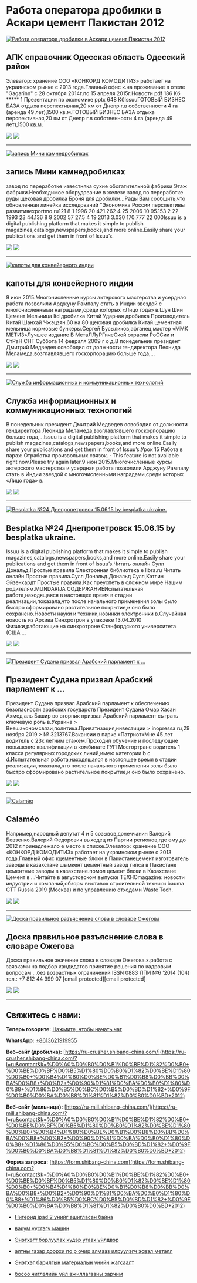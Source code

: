 # Работа оператора дробилки в Аскари цемент Пакистан 2012

<a href="https://swt.shibang-china.com/?l=ru&img&k=%D0%A0%D0%B0%D0%B1%D0%BE%D1%82%D0%B0+%D0%BE%D0%BF%D0%B5%D1%80%D0%B0%D1%82%D0%BE%D1%80%D0%B0+%D0%B4%D1%80%D0%BE%D0%B1%D0%B8%D0%BB%D0%BA%D0%B8+%D0%B2+%D0%90%D1%81%D0%BA%D0%B0%D1%80%D0%B8+%D1%86%D0%B5%D0%BC%D0%B5%D0%BD%D1%82+%D0%9F%D0%B0%D0%BA%D0%B8%D1%81%D1%82%D0%B0%D0%BD+2012" target="_blank">![Работа оператора дробилки в Аскари цемент Пакистан 2012](http://static.shibang-china.com/all-800x300/1106.jpg)</a>

## АПК справочник Одесская область Одесский район
Элеватор: хранение ООО &#171;КОНКОРД КОМОДИТИЗ&#187; работает на украинском рынке с 2013 года.Главный офис к.на проживание в отеле &quot;Gagarinn&quot; с 28 октября 2014г.по 15 апреля 2015г.Новости pdf 186 Кб ***** 1 Презентации по экономике pptx 648 КбIssuuГОТОВЫЙ БИЗНЕС БАЗА отдыха перспективная,20 км от Днепр г.в собственности 4 га (аренда 49 лет),1500 кв.м.ГОТОВЫЙ БИЗНЕС БАЗА отдыха перспективная,20 км от Днепр г.в собственности 4 га (аренда 49 лет),1500 кв.м.


<a href="https://whatsapp.shibangsoft.com/WhatsApp.php" target="_blank" title="WhatsApp">![](http://static.shibang-china.com/icon/whatsapp.png)</a> <a href="https://swt.shibang-china.com/?l=ru&icon&k=%D0%A0%D0%B0%D0%B1%D0%BE%D1%82%D0%B0+%D0%BE%D0%BF%D0%B5%D1%80%D0%B0%D1%82%D0%BE%D1%80%D0%B0+%D0%B4%D1%80%D0%BE%D0%B1%D0%B8%D0%BB%D0%BA%D0%B8+%D0%B2+%D0%90%D1%81%D0%BA%D0%B0%D1%80%D0%B8+%D1%86%D0%B5%D0%BC%D0%B5%D0%BD%D1%82+%D0%9F%D0%B0%D0%BA%D0%B8%D1%81%D1%82%D0%B0%D0%BD+2012" target="_blank">![](http://static.shibang-china.com/icon/chat-ru.png)</a>

---

<a href="https://swt.shibang-china.com/?l=ru&img&k=%D0%A0%D0%B0%D0%B1%D0%BE%D1%82%D0%B0+%D0%BE%D0%BF%D0%B5%D1%80%D0%B0%D1%82%D0%BE%D1%80%D0%B0+%D0%B4%D1%80%D0%BE%D0%B1%D0%B8%D0%BB%D0%BA%D0%B8+%D0%B2+%D0%90%D1%81%D0%BA%D0%B0%D1%80%D0%B8+%D1%86%D0%B5%D0%BC%D0%B5%D0%BD%D1%82+%D0%9F%D0%B0%D0%BA%D0%B8%D1%81%D1%82%D0%B0%D0%BD+2012" target="_blank">![запись Мини камнедробилках](http://static.shibang-china.com/all-800x300/714.jpg)</a>

## запись Мини камнедробилках
завод по переработке известняка сухие обогатительной фабрики Этаж фабрики.Необходимое оборудование в железе завод по переработке руды щековая дробилка Броня для дробилки…Рады Вам сообщить,что обновленная линейка исследований &quot;Экономика России перспективы развитияexportmo.ru121 8 1 1996 20 421.262 4 25 2006 10 95.153 2 22 1993 23 44.136 8 9 2002 57 27.5 4 19 2013 3.030 170.777 22 000Issuu is a digital publishing platform that makes it simple to publish magazines,catalogs,newspapers,books,and more online.Easily share your publications and get them in front of Issuu’s.


<a href="https://whatsapp.shibangsoft.com/WhatsApp.php" target="_blank" title="WhatsApp">![](http://static.shibang-china.com/icon/whatsapp.png)</a> <a href="https://swt.shibang-china.com/?l=ru&icon&k=%D0%A0%D0%B0%D0%B1%D0%BE%D1%82%D0%B0+%D0%BE%D0%BF%D0%B5%D1%80%D0%B0%D1%82%D0%BE%D1%80%D0%B0+%D0%B4%D1%80%D0%BE%D0%B1%D0%B8%D0%BB%D0%BA%D0%B8+%D0%B2+%D0%90%D1%81%D0%BA%D0%B0%D1%80%D0%B8+%D1%86%D0%B5%D0%BC%D0%B5%D0%BD%D1%82+%D0%9F%D0%B0%D0%BA%D0%B8%D1%81%D1%82%D0%B0%D0%BD+2012" target="_blank">![](http://static.shibang-china.com/icon/chat-ru.png)</a>

---

<a href="https://swt.shibang-china.com/?l=ru&img&k=%D0%A0%D0%B0%D0%B1%D0%BE%D1%82%D0%B0+%D0%BE%D0%BF%D0%B5%D1%80%D0%B0%D1%82%D0%BE%D1%80%D0%B0+%D0%B4%D1%80%D0%BE%D0%B1%D0%B8%D0%BB%D0%BA%D0%B8+%D0%B2+%D0%90%D1%81%D0%BA%D0%B0%D1%80%D0%B8+%D1%86%D0%B5%D0%BC%D0%B5%D0%BD%D1%82+%D0%9F%D0%B0%D0%BA%D0%B8%D1%81%D1%82%D0%B0%D0%BD+2012" target="_blank">![капоты для конвейерного индии](http://static.shibang-china.com/all-800x300/1063.jpg)</a>

## капоты для конвейерного индии
9 июн 2015.Многочисленные курсы актерского мастерства и усердная работа позволили Арджуну Рампалу стать в Индии звездой с многочисленными наградами,среди которых &#171;Лицо года&#187; в.Шун Шин Цемент Мельница ltd дробилка Китай Ударная дробилка Производитель Китай Шанхай Чжэцзян.60 на 80 щековая дробилка Китай.цементная мельница кормовые бункеры.Сергей Бусыликов,афганец,мастер &#171;ММК МЕТИЗ&#187;Лучшее издание В МетаЛЛуРГичеСкой отрасли РоССии и СтРаН СНГ Суббота 14 февраля 2009 г о д.В понедельник президент Дмитрий Медведев освободил от должности гендиректора Леонида Меламеда,возглавлявшего госкорпорацию больше года,…


<a href="https://whatsapp.shibangsoft.com/WhatsApp.php" target="_blank" title="WhatsApp">![](http://static.shibang-china.com/icon/whatsapp.png)</a> <a href="https://swt.shibang-china.com/?l=ru&icon&k=%D0%A0%D0%B0%D0%B1%D0%BE%D1%82%D0%B0+%D0%BE%D0%BF%D0%B5%D1%80%D0%B0%D1%82%D0%BE%D1%80%D0%B0+%D0%B4%D1%80%D0%BE%D0%B1%D0%B8%D0%BB%D0%BA%D0%B8+%D0%B2+%D0%90%D1%81%D0%BA%D0%B0%D1%80%D0%B8+%D1%86%D0%B5%D0%BC%D0%B5%D0%BD%D1%82+%D0%9F%D0%B0%D0%BA%D0%B8%D1%81%D1%82%D0%B0%D0%BD+2012" target="_blank">![](http://static.shibang-china.com/icon/chat-ru.png)</a>

---

<a href="https://swt.shibang-china.com/?l=ru&img&k=%D0%A0%D0%B0%D0%B1%D0%BE%D1%82%D0%B0+%D0%BE%D0%BF%D0%B5%D1%80%D0%B0%D1%82%D0%BE%D1%80%D0%B0+%D0%B4%D1%80%D0%BE%D0%B1%D0%B8%D0%BB%D0%BA%D0%B8+%D0%B2+%D0%90%D1%81%D0%BA%D0%B0%D1%80%D0%B8+%D1%86%D0%B5%D0%BC%D0%B5%D0%BD%D1%82+%D0%9F%D0%B0%D0%BA%D0%B8%D1%81%D1%82%D0%B0%D0%BD+2012" target="_blank">![Служба информационных и коммуникационных технологий](http://static.shibang-china.com/all-800x300/1417.jpg)</a>

## Служба информационных и коммуникационных технологий
В понедельник президент Дмитрий Медведев освободил от должности гендиректора Леонида Меламеда,возглавлявшего госкорпорацию больше года,…Issuu is a digital publishing platform that makes it simple to publish magazines,catalogs,newspapers,books,and more online.Easily share your publications and get them in front of Issuu’s.Урок 15 Работа в парах: Отработка произвольных связок.&nbsp;&#0183;&#32;This feature is not available right now.Please try again later.9 июн 2015.Многочисленные курсы актерского мастерства и усердная работа позволили Арджуну Рампалу стать в Индии звездой с многочисленными наградами,среди которых &#171;Лицо года&#187; в.


<a href="https://whatsapp.shibangsoft.com/WhatsApp.php" target="_blank" title="WhatsApp">![](http://static.shibang-china.com/icon/whatsapp.png)</a> <a href="https://swt.shibang-china.com/?l=ru&icon&k=%D0%A0%D0%B0%D0%B1%D0%BE%D1%82%D0%B0+%D0%BE%D0%BF%D0%B5%D1%80%D0%B0%D1%82%D0%BE%D1%80%D0%B0+%D0%B4%D1%80%D0%BE%D0%B1%D0%B8%D0%BB%D0%BA%D0%B8+%D0%B2+%D0%90%D1%81%D0%BA%D0%B0%D1%80%D0%B8+%D1%86%D0%B5%D0%BC%D0%B5%D0%BD%D1%82+%D0%9F%D0%B0%D0%BA%D0%B8%D1%81%D1%82%D0%B0%D0%BD+2012" target="_blank">![](http://static.shibang-china.com/icon/chat-ru.png)</a>

---

<a href="https://swt.shibang-china.com/?l=ru&img&k=%D0%A0%D0%B0%D0%B1%D0%BE%D1%82%D0%B0+%D0%BE%D0%BF%D0%B5%D1%80%D0%B0%D1%82%D0%BE%D1%80%D0%B0+%D0%B4%D1%80%D0%BE%D0%B1%D0%B8%D0%BB%D0%BA%D0%B8+%D0%B2+%D0%90%D1%81%D0%BA%D0%B0%D1%80%D0%B8+%D1%86%D0%B5%D0%BC%D0%B5%D0%BD%D1%82+%D0%9F%D0%B0%D0%BA%D0%B8%D1%81%D1%82%D0%B0%D0%BD+2012" target="_blank">![Besplatka №24 Днепропетровск 15.06.15 by besplatka ukraine.](http://static.shibang-china.com/all-800x300/970.jpg)</a>

## Besplatka №24 Днепропетровск 15.06.15 by besplatka ukraine.
Issuu is a digital publishing platform that makes it simple to publish magazines,catalogs,newspapers,books,and more online.Easily share your publications and get them in front of Issuu’s.Читать онлайн Сулл Дональд.Простые правила Электронная библиотека e libra.ru Читать онлайн Простые правила.Сулл Дональд.Дональд Сулл,Кэтлин Эйзенхардт Простые правила.Как преуспеть в сложном мире Нашим родителям.MUNDARIJA СОДЕРЖАНИЕИспытательная работа,находящаяся в настоящее время в стадии реализации,показала,что после начального применения золы было быстро сформировано растительное покрытие,и оно было сохранено.Новости науки и техники,новинки электроники в.Случайная новость из Архива Синхротрон в упаковке 13.04.2010 Физики,работающие на синхротроне Стэнфордского университета (США …


<a href="https://whatsapp.shibangsoft.com/WhatsApp.php" target="_blank" title="WhatsApp">![](http://static.shibang-china.com/icon/whatsapp.png)</a> <a href="https://swt.shibang-china.com/?l=ru&icon&k=%D0%A0%D0%B0%D0%B1%D0%BE%D1%82%D0%B0+%D0%BE%D0%BF%D0%B5%D1%80%D0%B0%D1%82%D0%BE%D1%80%D0%B0+%D0%B4%D1%80%D0%BE%D0%B1%D0%B8%D0%BB%D0%BA%D0%B8+%D0%B2+%D0%90%D1%81%D0%BA%D0%B0%D1%80%D0%B8+%D1%86%D0%B5%D0%BC%D0%B5%D0%BD%D1%82+%D0%9F%D0%B0%D0%BA%D0%B8%D1%81%D1%82%D0%B0%D0%BD+2012" target="_blank">![](http://static.shibang-china.com/icon/chat-ru.png)</a>

---

<a href="https://swt.shibang-china.com/?l=ru&img&k=%D0%A0%D0%B0%D0%B1%D0%BE%D1%82%D0%B0+%D0%BE%D0%BF%D0%B5%D1%80%D0%B0%D1%82%D0%BE%D1%80%D0%B0+%D0%B4%D1%80%D0%BE%D0%B1%D0%B8%D0%BB%D0%BA%D0%B8+%D0%B2+%D0%90%D1%81%D0%BA%D0%B0%D1%80%D0%B8+%D1%86%D0%B5%D0%BC%D0%B5%D0%BD%D1%82+%D0%9F%D0%B0%D0%BA%D0%B8%D1%81%D1%82%D0%B0%D0%BD+2012" target="_blank">![Президент Судана призвал Арабский парламент к …](http://static.shibang-china.com/all-800x300/1247.jpg)</a>

## Президент Судана призвал Арабский парламент к …
Президент Судана призвал Арабский парламент к обеспечению безопасности арабских государств Президент Судана Омар Хасан Ахмед аль Башир во вторник призвал Арабский парламент сыграть ключевую роль в.Украина &gt; Внешэкономсвязи,политика.Приватизация,инвестиции &gt; inopressa.ru,29 ноября 2019 &gt; № 3213767.Вакансии в парке &#171;Патриот&#187;Мне 45 лет водитель с 23х летним стажем.Проходил обучение и последующие повышение квалификации в комбинате ГУП Мосгортранс водитель 1 класса регулярных городских линий,имею категории b c d.Испытательная работа,находящаяся в настоящее время в стадии реализации,показала,что после начального применения золы было быстро сформировано растительное покрытие,и оно было сохранено.


<a href="https://whatsapp.shibangsoft.com/WhatsApp.php" target="_blank" title="WhatsApp">![](http://static.shibang-china.com/icon/whatsapp.png)</a> <a href="https://swt.shibang-china.com/?l=ru&icon&k=%D0%A0%D0%B0%D0%B1%D0%BE%D1%82%D0%B0+%D0%BE%D0%BF%D0%B5%D1%80%D0%B0%D1%82%D0%BE%D1%80%D0%B0+%D0%B4%D1%80%D0%BE%D0%B1%D0%B8%D0%BB%D0%BA%D0%B8+%D0%B2+%D0%90%D1%81%D0%BA%D0%B0%D1%80%D0%B8+%D1%86%D0%B5%D0%BC%D0%B5%D0%BD%D1%82+%D0%9F%D0%B0%D0%BA%D0%B8%D1%81%D1%82%D0%B0%D0%BD+2012" target="_blank">![](http://static.shibang-china.com/icon/chat-ru.png)</a>

---

<a href="https://swt.shibang-china.com/?l=ru&img&k=%D0%A0%D0%B0%D0%B1%D0%BE%D1%82%D0%B0+%D0%BE%D0%BF%D0%B5%D1%80%D0%B0%D1%82%D0%BE%D1%80%D0%B0+%D0%B4%D1%80%D0%BE%D0%B1%D0%B8%D0%BB%D0%BA%D0%B8+%D0%B2+%D0%90%D1%81%D0%BA%D0%B0%D1%80%D0%B8+%D1%86%D0%B5%D0%BC%D0%B5%D0%BD%D1%82+%D0%9F%D0%B0%D0%BA%D0%B8%D1%81%D1%82%D0%B0%D0%BD+2012" target="_blank">![Calam&#233;o](http://static.shibang-china.com/all-800x300/623.jpg)</a>

## Calam&#233;o
Например,народный депутат 4 и 5 созывов,донеччанин Валерий Бевзенко.Валерий Федорович выходец из Партии регионов,где ему до 2012 г.принадлежало е место в списке.Элеватор: хранение ООО &#171;КОНКОРД КОМОДИТИЗ&#187; работает на украинском рынке с 2013 года.Главный офис кцементные блоки в Пакистанецемент изготовитель заводы в казахстане шымкент цементный завод гипса в Пакистане цементные заводы в казахстане.помол цемент блоки в Казахстане Цемент в …Читайте в августовском выпуске ТЕХНОmagazine: новости индустрии и компаний,обзоры выставок строительной техники bauma CTT Russia 2019 (Москва) и по управлению отходами Waste Tech.


<a href="https://whatsapp.shibangsoft.com/WhatsApp.php" target="_blank" title="WhatsApp">![](http://static.shibang-china.com/icon/whatsapp.png)</a> <a href="https://swt.shibang-china.com/?l=ru&icon&k=%D0%A0%D0%B0%D0%B1%D0%BE%D1%82%D0%B0+%D0%BE%D0%BF%D0%B5%D1%80%D0%B0%D1%82%D0%BE%D1%80%D0%B0+%D0%B4%D1%80%D0%BE%D0%B1%D0%B8%D0%BB%D0%BA%D0%B8+%D0%B2+%D0%90%D1%81%D0%BA%D0%B0%D1%80%D0%B8+%D1%86%D0%B5%D0%BC%D0%B5%D0%BD%D1%82+%D0%9F%D0%B0%D0%BA%D0%B8%D1%81%D1%82%D0%B0%D0%BD+2012" target="_blank">![](http://static.shibang-china.com/icon/chat-ru.png)</a>

---

<a href="https://swt.shibang-china.com/?l=ru&img&k=%D0%A0%D0%B0%D0%B1%D0%BE%D1%82%D0%B0+%D0%BE%D0%BF%D0%B5%D1%80%D0%B0%D1%82%D0%BE%D1%80%D0%B0+%D0%B4%D1%80%D0%BE%D0%B1%D0%B8%D0%BB%D0%BA%D0%B8+%D0%B2+%D0%90%D1%81%D0%BA%D0%B0%D1%80%D0%B8+%D1%86%D0%B5%D0%BC%D0%B5%D0%BD%D1%82+%D0%9F%D0%B0%D0%BA%D0%B8%D1%81%D1%82%D0%B0%D0%BD+2012" target="_blank">![Доска правильное разъяснение слова в словаре Ожегова](http://static.shibang-china.com/all-800x300/1377.jpg)</a>

## Доска правильное разъяснение слова в словаре Ожегова
Доска правильное значение слова в словаре Ожегова.x.работа с заявками на подбор кандидатов принятие решения по кадровым вопросам …без возрастных ограничений ISSN 0883 ЛПИ №6 ’2014 (104) тел.: +7 812 44 999 07 [email protected][email protected]

<a href="https://whatsapp.shibangsoft.com/WhatsApp.php" target="_blank" title="WhatsApp">![](http://static.shibang-china.com/icon/whatsapp.png)</a> <a href="https://swt.shibang-china.com/?l=ru&icon&k=%D0%A0%D0%B0%D0%B1%D0%BE%D1%82%D0%B0+%D0%BE%D0%BF%D0%B5%D1%80%D0%B0%D1%82%D0%BE%D1%80%D0%B0+%D0%B4%D1%80%D0%BE%D0%B1%D0%B8%D0%BB%D0%BA%D0%B8+%D0%B2+%D0%90%D1%81%D0%BA%D0%B0%D1%80%D0%B8+%D1%86%D0%B5%D0%BC%D0%B5%D0%BD%D1%82+%D0%9F%D0%B0%D0%BA%D0%B8%D1%81%D1%82%D0%B0%D0%BD+2012" target="_blank">![](http://static.shibang-china.com/icon/chat-ru.png)</a>

---
## Свяжитесь с нами:

**Теперь говорите:** [Нажмите, чтобы начать чат](https://swt.shibang-china.com?l=ru&contact&k=%D0%A0%D0%B0%D0%B1%D0%BE%D1%82%D0%B0+%D0%BE%D0%BF%D0%B5%D1%80%D0%B0%D1%82%D0%BE%D1%80%D0%B0+%D0%B4%D1%80%D0%BE%D0%B1%D0%B8%D0%BB%D0%BA%D0%B8+%D0%B2+%D0%90%D1%81%D0%BA%D0%B0%D1%80%D0%B8+%D1%86%D0%B5%D0%BC%D0%B5%D0%BD%D1%82+%D0%9F%D0%B0%D0%BA%D0%B8%D1%81%D1%82%D0%B0%D0%BD+2012)

**WhatsApp:**  [+8613621919955](https://whatsapp.shibangsoft.com/WhatsApp.php)

**Веб-сайт (дробилка):** [https://ru-crusher.shibang-china.com/](https://ru-crusher.shibang-china.com/?l=ru&contact&k=%D0%A0%D0%B0%D0%B1%D0%BE%D1%82%D0%B0+%D0%BE%D0%BF%D0%B5%D1%80%D0%B0%D1%82%D0%BE%D1%80%D0%B0+%D0%B4%D1%80%D0%BE%D0%B1%D0%B8%D0%BB%D0%BA%D0%B8+%D0%B2+%D0%90%D1%81%D0%BA%D0%B0%D1%80%D0%B8+%D1%86%D0%B5%D0%BC%D0%B5%D0%BD%D1%82+%D0%9F%D0%B0%D0%BA%D0%B8%D1%81%D1%82%D0%B0%D0%BD+2012)

**Веб-сайт (мельница):** [https://ru-mill.shibang-china.com/](https://ru-mill.shibang-china.com/?l=ru&contact&k=%D0%A0%D0%B0%D0%B1%D0%BE%D1%82%D0%B0+%D0%BE%D0%BF%D0%B5%D1%80%D0%B0%D1%82%D0%BE%D1%80%D0%B0+%D0%B4%D1%80%D0%BE%D0%B1%D0%B8%D0%BB%D0%BA%D0%B8+%D0%B2+%D0%90%D1%81%D0%BA%D0%B0%D1%80%D0%B8+%D1%86%D0%B5%D0%BC%D0%B5%D0%BD%D1%82+%D0%9F%D0%B0%D0%BA%D0%B8%D1%81%D1%82%D0%B0%D0%BD+2012)

**Форма запроса:** [https://form.shibang-china.com](https://form.shibang-china.com?l=ru&contact&k=%D0%A0%D0%B0%D0%B1%D0%BE%D1%82%D0%B0+%D0%BE%D0%BF%D0%B5%D1%80%D0%B0%D1%82%D0%BE%D1%80%D0%B0+%D0%B4%D1%80%D0%BE%D0%B1%D0%B8%D0%BB%D0%BA%D0%B8+%D0%B2+%D0%90%D1%81%D0%BA%D0%B0%D1%80%D0%B8+%D1%86%D0%B5%D0%BC%D0%B5%D0%BD%D1%82+%D0%9F%D0%B0%D0%BA%D0%B8%D1%81%D1%82%D0%B0%D0%BD+2012)

* [Нигерид ipad 2 үнийг ашигласан байна](../128/%D0%9D%D0%B8%D0%B3%D0%B5%D1%80%D0%B8%D0%B4%20ipad%202%20%D2%AF%D0%BD%D0%B8%D0%B9%D0%B3%20%D0%B0%D1%88%D0%B8%D0%B3%D0%BB%D0%B0%D1%81%D0%B0%D0%BD%20%D0%B1%D0%B0%D0%B9%D0%BD%D0%B0.md)

* [вакум үүсгэгч машин](../129/%D0%B2%D0%B0%D0%BA%D1%83%D0%BC%20%D2%AF%D2%AF%D1%81%D0%B3%D1%8D%D0%B3%D1%87%20%D0%BC%D0%B0%D1%88%D0%B8%D0%BD.md)

* [Энэтхэгт борлуулах хүдэр угаах үйлдвэр](../129/%D0%AD%D0%BD%D1%8D%D1%82%D1%85%D1%8D%D0%B3%D1%82%20%D0%B1%D0%BE%D1%80%D0%BB%D1%83%D1%83%D0%BB%D0%B0%D1%85%20%D1%85%D2%AF%D0%B4%D1%8D%D1%80%20%D1%83%D0%B3%D0%B0%D0%B0%D1%85%20%D2%AF%D0%B9%D0%BB%D0%B4%D0%B2%D1%8D%D1%80.md)

* [алтны газар доорхи по р очир алмааз илрүүлэгч эсвэл металл](../130/%D0%B0%D0%BB%D1%82%D0%BD%D1%8B%20%D0%B3%D0%B0%D0%B7%D0%B0%D1%80%20%D0%B4%D0%BE%D0%BE%D1%80%D1%85%D0%B8%20%D0%BF%D0%BE%20%D1%80%20%D0%BE%D1%87%D0%B8%D1%80%20%D0%B0%D0%BB%D0%BC%D0%B0%D0%B0%D0%B7%20%D0%B8%D0%BB%D1%80%D2%AF%D2%AF%D0%BB%D1%8D%D0%B3%D1%87%20%D1%8D%D1%81%D0%B2%D1%8D%D0%BB%20%D0%BC%D0%B5%D1%82%D0%B0%D0%BB%D0%BB.md)

* [Энэтхэг барилгын материалын үнийн жагсаалт](../129/%D0%AD%D0%BD%D1%8D%D1%82%D1%85%D1%8D%D0%B3%20%D0%B1%D0%B0%D1%80%D0%B8%D0%BB%D0%B3%D1%8B%D0%BD%20%D0%BC%D0%B0%D1%82%D0%B5%D1%80%D0%B8%D0%B0%D0%BB%D1%8B%D0%BD%20%D2%AF%D0%BD%D0%B8%D0%B9%D0%BD%20%D0%B6%D0%B0%D0%B3%D1%81%D0%B0%D0%B0%D0%BB%D1%82.md)

* [босоо чиглэлийн үйл ажиллагааны зарчим](../129/%D0%B1%D0%BE%D1%81%D0%BE%D0%BE%20%D1%87%D0%B8%D0%B3%D0%BB%D1%8D%D0%BB%D0%B8%D0%B9%D0%BD%20%D2%AF%D0%B9%D0%BB%20%D0%B0%D0%B6%D0%B8%D0%BB%D0%BB%D0%B0%D0%B3%D0%B0%D0%B0%D0%BD%D1%8B%20%D0%B7%D0%B0%D1%80%D1%87%D0%B8%D0%BC.md)